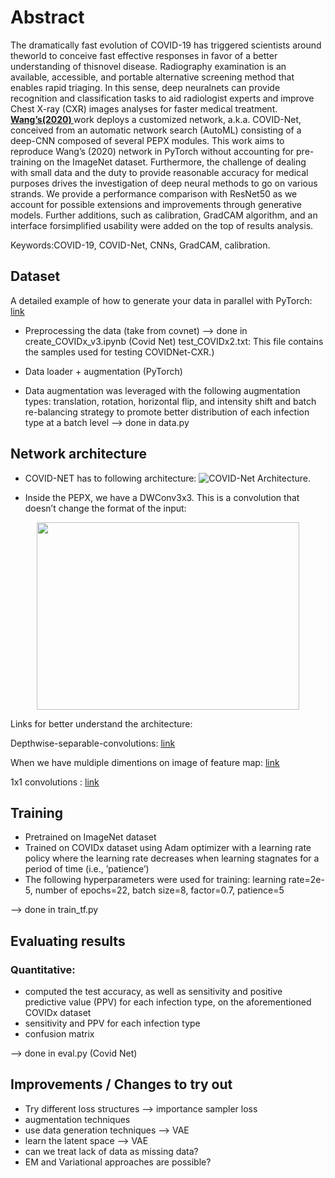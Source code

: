 # Abstract

The dramatically fast evolution of COVID-19 has triggered scientists around theworld to conceive fast effective responses in favor of a better understanding of thisnovel disease. Radiography examination is an available, accessible, and portable alternative screening method that enables rapid triaging. In this sense, deep neuralnets can provide recognition and classification tasks to aid radiologist experts and improve Chest X-ray (CXR) images analyses for faster medical treatment. <a href="https://github.com/lindawangg/COVID-Net"><b>Wang’s(2020) </b></a> work deploys a customized network, a.k.a. COVID-Net, conceived from an automatic network search (AutoML) consisting of a deep-CNN composed of several PEPX modules. This work aims to reproduce Wang’s (2020) network in PyTorch without accounting for pre-training on the ImageNet dataset. Furthermore, the challenge of dealing with small data and the duty to provide reasonable accuracy for medical purposes drives the investigation of deep neural methods to go on various strands.  We provide a performance comparison with ResNet50 as we account for possible extensions and improvements through generative models. Further additions, such as calibration, GradCAM algorithm, and an interface forsimplified usability were added on the top of results analysis.

Keywords:COVID-19, COVID-Net, CNNs, GradCAM, calibration.

## Dataset

A detailed example of how to generate your data in parallel with PyTorch: <a href="https://stanford.edu/~shervine/blog/pytorch-how-to-generate-data-parallel">link</a>

- Preprocessing the data (take from covnet)  --> done in create_COVIDx_v3.ipynb (Covid Net)
test_COVIDx2.txt: This file contains the samples used for testing COVIDNet-CXR.)

- Data loader + augmentation (PyTorch)

- Data augmentation was leveraged with the following augmentation types: translation, rotation, horizontal flip, and intensity shift and batch re-balancing strategy to promote better distribution of each infection type at a batch level  --> done in data.py

## Network architecture
- COVID-NET has to following architecture:
![COVID-Net Architecture.](images/COVID-NET.png)

- Inside the PEPX, we have a DWConv3x3. This is a convolution that doesn’t change the format of the input:
<p align="center">
  <img width="420" height="300" src="images/Depthwise_convolution.png">
</p>

Links for better understand the architecture:

Depthwise-separable-convolutions: <a href="https://eli.thegreenplace.net/2018/depthwise-separable-convolutions-for-machine-learning/"> link </a> 

When we have muldiple dimentions on image of feature map: <a href="https://www.researchgate.net/post/How_will_channels_RGB_effect_convolutional_neural_network"> link </a> 

1x1 convolutions : <a href="https://machinelearningmastery.com/introduction-to-1x1-convolutions-to-reduce-the-complexity-of-convolutional-neural-networks/"> link </a> 


## Training
- Pretrained on ImageNet dataset
- Trained on COVIDx dataset using Adam optimizer with a learning rate policy where the learning rate decreases when learning  stagnates for a period of time (i.e., ’patience’)
- The following hyperparameters were used for training: learning rate=2e-5, number of epochs=22, batch size=8, factor=0.7, patience=5

-->  done in train_tf.py

## Evaluating results
### Quantitative: 
- computed the test accuracy, as well as sensitivity and positive predictive value (PPV) for each infection type, on the aforementioned COVIDx dataset
- sensitivity and PPV for each infection type
- confusion matrix 

--> done in eval.py (Covid Net)


## Improvements / Changes to try out
- Try different loss structures --> importance sampler loss
- augmentation techniques
- use data generation techniques --> VAE
- learn the latent space --> VAE
- can we treat lack of data as missing data? 
- EM and Variational approaches are possible? 
